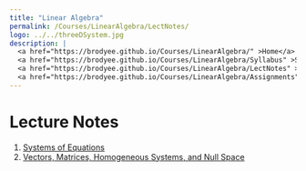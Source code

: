 ```yaml
---
title: "Linear Algebra"
permalink: /Courses/LinearAlgebra/LectNotes/
logo: ../../threeDSystem.jpg
description: |
  <a href="https://brodyee.github.io/Courses/LinearAlgebra/" >Home</a> <br />
  <a href="https://brodyee.github.io/Courses/LinearAlgebra/Syllabus" >Syllabus</a> <br />
  <a href="https://brodyee.github.io/Courses/LinearAlgebra/LectNotes" >Lecture Notes</a> <br />
  <a href="https://brodyee.github.io/Courses/LinearAlgebra/Assignments" >Assignments</a>
---
```


# Lecture Notes

1. [Systems of Equations](https://brodyee.github.io/Courses/LinearAlgebra/lectureNotes/lecture1.html)
2. [Vectors, Matrices, Homogeneous Systems, and Null Space](https://brodyee.github.io/Courses/LinearAlgebra/lectureNotes/lecture2.html)
